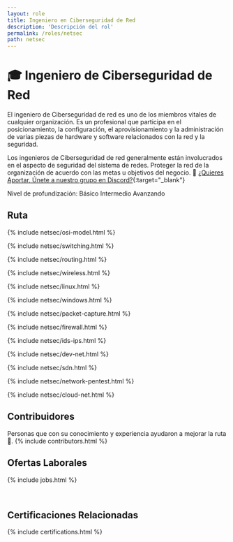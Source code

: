 ```yaml
---
layout: role
title: Ingeniero en Ciberseguridad de Red
description: 'Descripción del rol'
permalink: /roles/netsec
path: netsec
---
```


# 🎓 Ingeniero de Ciberseguridad de Red

El ingeniero de Ciberseguridad de red es uno de los miembros vitales de cualquier organización. Es un profesional que participa en el posicionamiento, la configuración, el aprovisionamiento y la administración de varias piezas de hardware y software relacionados con la red y la seguridad.

Los ingenieros de Ciberseguridad de red generalmente están involucrados en el aspecto de seguridad del sistema de redes. Proteger la red de la organización de acuerdo con las metas u objetivos del negocio. 👊 [¿Quieres Aportar, Únete a nuestro grupo en Discord?](https://discord.com/invite/ddrQ2VSj){:target="\_blank"}

Nivel de profundización:
Básico <i class="fa fa-flag basic"></i>
Intermedio <i class="fa fa-flag intermediate"></i>
Avanzando <i class="fa fa-flag advanced"></i>

## <i class="fa fa-map-marker fa-2"></i> Ruta

<section id="timeline" class="timeline-container">

<!-- OSI -->

{% include netsec/osi-model.html %}

<!-- Switching -->

{% include netsec/switching.html %}

<!-- Routing -->

{% include netsec/routing.html %}

<!-- Wireless -->

{% include netsec/wireless.html %}

<!-- Operating System -->
<!-- Linux -->

{% include netsec/linux.html %}

<!-- Windows -->

{% include netsec/windows.html %}

<!-- Packet Capture -->

{% include netsec/packet-capture.html %}

<!-- Network Firewall -->

{% include netsec/firewall.html %}

<!-- IDS/IPS -->

{% include netsec/ids-ips.html %}

<!-- Development -->

{% include netsec/dev-net.html %}

<!-- SDN -->

{% include netsec/sdn.html %}

<!-- Attacks -->

{% include netsec/network-pentest.html %}

<!-- Cloud -->

{% include netsec/cloud-net.html %}

</section>

## <i class="fa fa-users fa-2"></i> Contribuidores

Personas que con su conocimiento y experiencia ayudaron a mejorar la ruta 👏.
{% include contributors.html %}

## <i class="fa fa-briefcase fa-2"></i> Ofertas Laborales

{% include jobs.html %}

<br>

## <i class="fa fa-certificate fa-2"></i> Certificaciones Relacionadas

{% include certifications.html %}
